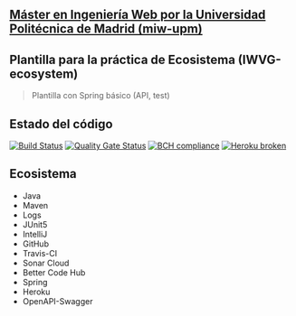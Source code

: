 ## [Máster en Ingeniería Web por la Universidad Politécnica de Madrid (miw-upm)](http://miw.etsisi.upm.es)
## Plantilla para la práctica de Ecosistema (IWVG-ecosystem)
> Plantilla con Spring básico (API, test) 

## Estado del código
[![Build Status](https://travis-ci.org/ibonbio/ecosystem-demo.svg?branch=develop)](https://travis-ci.org/ibonbio/ecosystem-demo)
[![Quality Gate Status](https://sonarcloud.io/api/project_badges/measure?project=ibonbio%3Aecosystem-demo&metric=alert_status)](https://sonarcloud.io/dashboard?id=ibonbio%3Aecosystem-demo)
[![BCH compliance](https://bettercodehub.com/edge/badge/ibonbio/ecosystem-demo?branch=develop)](https://bettercodehub.com/)
[![Heroku broken](https://ecosystem-demo-ibonbio.herokuapp.com/system/version-badge)](https://ecosystem-demo-ibonbio.herokuapp.com/swagger-ui.html)
## Ecosistema
* Java
* Maven
* Logs
* JUnit5
* IntelliJ
* GitHub
* Travis-CI
* Sonar Cloud
* Better Code Hub
* Spring
* Heroku
* OpenAPI-Swagger
